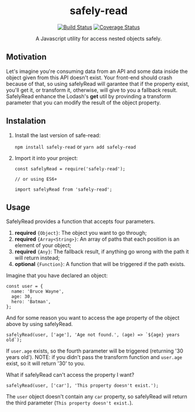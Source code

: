 <div align="center">

# safely-read	

[![Build Status](https://travis-ci.com/fabmont/safelyRead.svg?branch=master)](https://travis-ci.com/fabmont/safelyRead)
[![Coverage Status](https://coveralls.io/repos/github/fabmont/safelyRead/badge.svg?branch=master)](https://coveralls.io/github/fabmont/safelyRead?branch=master)

A Javascript utility for access nested objects safely.

</div>




## Motivation
Let's imagine you're consuming data from an API and some data inside the object given from this API doesn't exist. Your front-end should crash because of that, so using safelyRead will garantee that if the property exist, you'll get it, or transform it, otherwise, will give to you a fallback result.
SafelyRead enhance the Lodash's **get** util by provinding a transform parameter that you can modify the result of the object property.

## Instalation

1. Install the last version of safe-read:

   `npm install safely-read` or `yarn add safely-read`

2. Import it into your project:

   `const safelyRead = require('safely-read');`
   
   `// or using ES6+`
   
   `import safelyRead from 'safely-read';`

## Usage
SafelyRead provides a function that accepts four parameters.
1. **required** `{Object}`: The object you want to go through;
2. **required** `{Array<String>}`: An array of paths that each position is an element of your object;
3. **required**  `{Any}`: The fallback result, if anything go wrong with the path it will return instead;
4. **optional** `{Function}`: A function that will be triggered if the path exists.

Imagine that you have declared an object:

    const user = {
	  name: 'Bruce Wayne',
	  age: 30,
	  hero: 'Batman',
	};

And for some reason you want to access the age property of the object above by using safelyRead.

    safelyRead(user, ['age'], 'Age not found.', (age) => `${age} years old`);

If  `user.age` exists, so the fourth parameter will be triggered (returning '30 years old').
NOTE: if you didn't pass the transform function and `user.age` exist, so it will return '30' to you.

What if safelyRead can't access the property I want?

    safelyRead(user, ['car'], 'This property doesn't exist.');
  
  The `user` object doesn't contain any `car` property, so safelyRead will return the third parameter (`This property doesn't exist.`).
